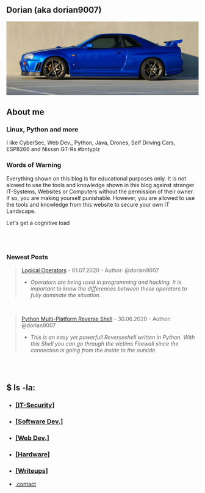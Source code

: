       
## Dorian (aka dorian9007)

![Image](r34.jpg)

## About me 

### Linux, Python and more

I like CyberSec, Web Dev., Python, Java, Drones, Self Driving Cars, ESP8266 and Nissan GT-Rs #bntyplz

### Words of Warning

Everything shown on this blog is for educational purposes only. It is not alowed to use the tools and knowledge shown in this blog against
stranger IT-Systems, Websites or Computers without the permission of their owner. If so, you are making yourself punishable. However, you are allowed
to use the tools and knowledge from this website to secure your own IT Landscape.

Let's get a cognitive load

<br>
<br>

### Newest Posts

> [Logical Operators](logical-operators.md) - 01.07.2020 - Author: @dorian9007
>  - _Operators are being used in programming and hacking. It is important to know the differences between these operators to fully dominate the situation._

<br>

> [Python Multi-Platform Reverse Shell](py-shell.md) - 30.06.2020 - Author: @dorian9007
>  - _This is an easy yet powerfull Reverseshell written in Python. With this Shell you can go through the victims Firewall since the connection is going from the inside to the outside._

<br>
<br>

## $ ls -la:

* ### [[IT-Security]](it-security.md)

* ### [[Software Dev.]](software-dev.md)

* ### [[Web Dev.]](web-dev.md)

* ### [[Hardware]](hardware-stuff.md)

* ### [[Writeups]](general-stuff.md)

* [.contact](contact.md)

<br>
